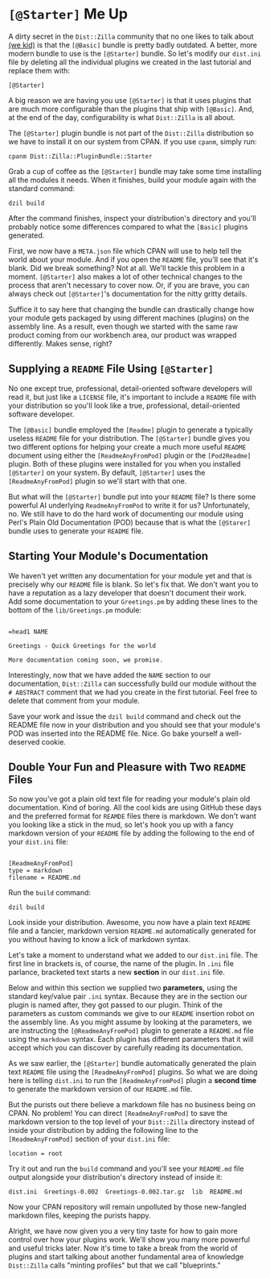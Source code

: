 # `[@Starter]` Me Up

A dirty secret in the `Dist::Zilla` community that no one likes to talk about
[(we kid)](http://blogs.perl.org/users/grinnz/2016/07/distzilla---why-you-should-use-starter-instead-of-basic.html)
is that the `[@Basic]` bundle is pretty badly outdated. A better, more modern
bundle to use is the `[@Starter]` bundle. So let's modify our `dist.ini` file by
deleting all the individual plugins we created in the last tutorial and replace
them with:

`[@Starter]`

A big reason we are having you use `[@Starter]` is that it uses plugins that are
much more configurable than the plugins that ship with `[@Basic]`. And, at the
end of the day, configurability is what `Dist::Zilla` is all about.

The `[@Starter]` plugin bundle is not part of the `Dist::Zilla` distribution so
we have to install it on our system from CPAN. If you use `cpanm`, simply run:

`cpanm Dist::Zilla::PluginBundle::Starter`

Grab a cup of coffee as the `[@Starter]` bundle may take some time installing
all the modules it needs. When it finishes, build your module again with the
standard command:

`dzil build`

After the command finishes, inspect your distribution's directory and you'll
probably notice some differences compared to what the `[Basic]` plugins
generated.

First, we now have a `META.json` file which CPAN will use to help tell the world
about your module. And if you open the `README` file, you'll see that it's
blank. Did we break something? Not at all. We'll tackle this problem in a
moment. `[@Starter]` also makes a lot of other technical changes to the process
that aren't necessary to cover now. Or, if you are brave, you can always check
out `[@Starter]`'s documentation for the nitty gritty details.

Suffice it to say here that changing the bundle can drastically change how your
module gets packaged by using different machines (plugins) on the assembly line.
As a result, even though we started with the same raw product coming from our
workbench area, our product was wrapped differently. Makes sense, right?

## Supplying a `README` File Using `[@Starter]`

No one except true, professional, detail-oriented software developers will read
it, but just like a `LICENSE` file, it's important to include a `README` file
with your distribution so you'll look like a true, professional,
detail-oriented software developer.

The `[@Basic]` bundle employed the `[Readme]` plugin to generate a typically
useless `README` file for your distribution. The `[@Starter]` bundle gives you
two different options for helping your create a much more useful `README`
document using either the `[ReadmeAnyFromPod]` plugin or the `[Pod2Readme]`
plugin. Both of these plugins were installed for you when you installed
`[@Starter]` on your system. By default, `[@Starter]` uses the
`[ReadmeAnyFromPod]` plugin so we'll start with that one.

But what will the `[@Starter]` bundle put into your `README` file? Is there some
powerful AI underlying `ReadmeAnyFromPod` to write it for us? Unfortunately,
no. We still have to do the hard work of documenting our module using Perl's
Plain Old Documentation (POD) because that is what the `[@Starer]` bundle uses
to generate your `README` file.

## Starting Your Module's Documentation

We haven't yet written any documentation for your module yet and that is
precisely why our `README` file is blank. So let's fix that. We don't want you
to have a reputation as a lazy developer that doesn't document their work. Add
some documentation to your `Greetings.pm` by adding these lines to the bottom of
the `lib/Greetings.pm` module:

```

=head1 NAME

Greetings - Quick Greetings for the world

More documentation coming soon, we promise.

```

Interestingly, now that we have added the `NAME` section to our documentation,
`Dist::Zilla` can successfully build our module without the `# ABSTRACT` comment
that we had you create in the first tutorial. Feel free to delete that comment
from your module.

Save your work and issue the `dzil build` command and check out the README file
now in your distribution and you should see that your module's POD was inserted
into the README file. Nice. Go bake yourself a well-deserved cookie.

## Double Your Fun and Pleasure with Two `README` Files

So now you've got a plain old text file for reading your module's plain old
documentation. Kind of boring. All the cool kids are using GitHub these days and
the preferred format for `REAMDE` files there is markdown. We don't want you
looking like a stick in the mud, so let's hook you up with a fancy markdown
version of your `README` file by adding the following to the end of your
`dist.ini` file:

```

[ReadmeAnyFromPod]
type = markdown
filename = README.md

```

Run the `build` command:

`dzil build`

Look inside your distribution. Awesome, you now have a plain text `README` file
and a fancier, markdown version `README.md` automatically generated for you
without having to know a lick of markdown syntax.

Let's take a moment to understand what we added to our `dist.ini` file. The
first line in brackets is, of course, the name of the plugin. In `.ini` file
parlance, bracketed text starts a new **section** in our `dist.ini` file.

Below and within this section we supplied two **parameters,** using the standard
key/value pair `.ini` syntax. Because they are in the section our plugin is
named after, they got passed to our plugin. Think of the parameters as custom
commands we give to our `README` insertion robot on the assembly line. As
you might assume by looking at the parameters, we are instructing the
`[@ReadmeAnyFromPod]` plugin to generate a `README.md` file using the `markdown`
syntax. Each plugin has different parameters that it will accept which you can
discover by carefully reading its documentation.

As we saw earlier, the `[@Starter]` bundle automatically generated the plain
text `README` file using the `[ReadmeAnyFromPod]` plugins. So what we are doing
here is telling `dist.ini` to run the `[ReadmeAnyFromPod]` plugin a **second
time** to generate the markdown version of our `README.md` file.

But the purists out there believe a markdown file has no business being on CPAN.
No problem! You can direct `[ReadmeAnyFromPod]` to save the markdown version to
the top level of your `Dist::Zilla` directory instead of inside your
distribution by adding the following line to the `[ReadmeAnyFromPod]` section of
your `dist.ini` file:

`location = root`

Try it out and run the `build` command and you'll see your `README.md` file
output alongside your distribution's directory instead of inside it:

`dist.ini  Greetings-0.002  Greetings-0.002.tar.gz  lib  README.md`

Now your CPAN repository will remain unpolluted by those new-fangled markdown
files, keeping the purists happy.

Alright, we have now given you a very tiny taste for how to gain more control
over how your plugins work. We'll show you many more powerful and useful tricks
later. Now it's time to take a break from the world of plugins and start
talking about another fundamental area of knowledge `Dist::Zilla` calls
"minting profiles" but that we call "blueprints."
